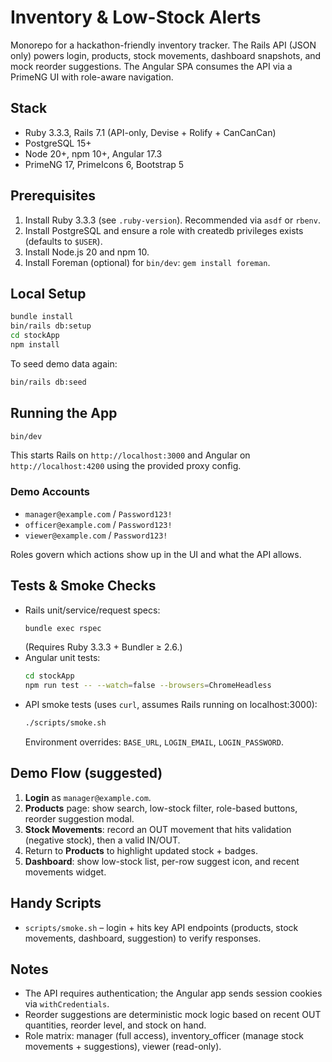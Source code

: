 # Inventory & Low-Stock Alerts

Monorepo for a hackathon-friendly inventory tracker. The Rails API (JSON only) powers login, products, stock movements, dashboard snapshots, and mock reorder suggestions. The Angular SPA consumes the API via a PrimeNG UI with role-aware navigation.

## Stack
- Ruby 3.3.3, Rails 7.1 (API-only, Devise + Rolify + CanCanCan)
- PostgreSQL 15+
- Node 20+, npm 10+, Angular 17.3
- PrimeNG 17, PrimeIcons 6, Bootstrap 5

## Prerequisites
1. Install Ruby 3.3.3 (see `.ruby-version`). Recommended via `asdf` or `rbenv`.
2. Install PostgreSQL and ensure a role with createdb privileges exists (defaults to `$USER`).
3. Install Node.js 20 and npm 10.
4. Install Foreman (optional) for `bin/dev`: `gem install foreman`.

## Local Setup
```bash
bundle install
bin/rails db:setup
cd stockApp
npm install
```

To seed demo data again:
```bash
bin/rails db:seed
```

## Running the App
```bash
bin/dev
```
This starts Rails on `http://localhost:3000` and Angular on `http://localhost:4200` using the provided proxy config.

### Demo Accounts
- `manager@example.com` / `Password123!`
- `officer@example.com` / `Password123!`
- `viewer@example.com` / `Password123!`

Roles govern which actions show up in the UI and what the API allows.

## Tests & Smoke Checks
- Rails unit/service/request specs:
  ```bash
  bundle exec rspec
  ```
  (Requires Ruby 3.3.3 + Bundler ≥ 2.6.)
- Angular unit tests:
  ```bash
  cd stockApp
  npm run test -- --watch=false --browsers=ChromeHeadless
  ```
- API smoke tests (uses `curl`, assumes Rails running on localhost:3000):
  ```bash
  ./scripts/smoke.sh
  ```
  Environment overrides: `BASE_URL`, `LOGIN_EMAIL`, `LOGIN_PASSWORD`.

## Demo Flow (suggested)
1. **Login** as `manager@example.com`.
2. **Products** page: show search, low-stock filter, role-based buttons, reorder suggestion modal.
3. **Stock Movements**: record an OUT movement that hits validation (negative stock), then a valid IN/OUT.
4. Return to **Products** to highlight updated stock + badges.
5. **Dashboard**: show low-stock list, per-row suggest icon, and recent movements widget.

## Handy Scripts
- `scripts/smoke.sh` – login + hits key API endpoints (products, stock movements, dashboard, suggestion) to verify responses.

## Notes
- The API requires authentication; the Angular app sends session cookies via `withCredentials`.
- Reorder suggestions are deterministic mock logic based on recent OUT quantities, reorder level, and stock on hand.
- Role matrix: manager (full access), inventory_officer (manage stock movements + suggestions), viewer (read-only).
